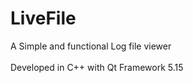# LiveFile
 
A Simple and functional Log file viewer</br></br>
Developed in C++ with Qt Framework 5.15

 
